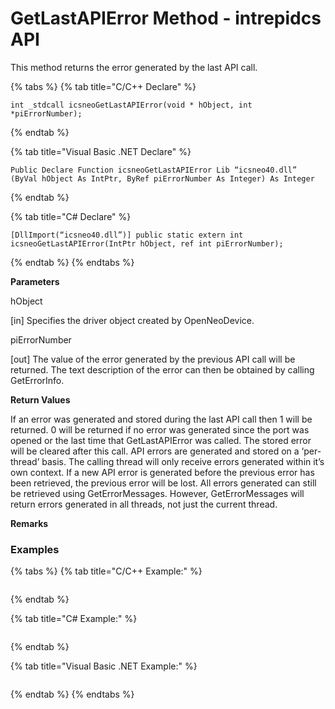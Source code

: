 # GetLastAPIError Method - intrepidcs API

This method returns the error generated by the last API call.

{% tabs %}
{% tab title="C/C++ Declare" %}
```
int _stdcall icsneoGetLastAPIError(void * hObject, int *piErrorNumber);
```
{% endtab %}

{% tab title="Visual Basic .NET Declare" %}
```
Public Declare Function icsneoGetLastAPIError Lib “icsneo40.dll” (ByVal hObject As IntPtr, ByRef piErrorNumber As Integer) As Integer
```
{% endtab %}

{% tab title="C# Declare" %}
```
[DllImport(“icsneo40.dll”)] public static extern int icsneoGetLastAPIError(IntPtr hObject, ref int piErrorNumber);
```
{% endtab %}
{% endtabs %}

**Parameters**

hObject

\[in] Specifies the driver object created by OpenNeoDevice.

piErrorNumber

\[out] The value of the error generated by the previous API call will be returned. The text description of the error can then be obtained by calling GetErrorInfo.

**Return Values**

If an error was generated and stored during the last API call then 1 will be returned. 0 will be returned if no error was generated since the port was opened or the last time that GetLastAPIError was called. The stored error will be cleared after this call. API errors are generated and stored on a ‘per-thread’ basis. The calling thread will only receive errors generated within it’s own context. If a new API error is generated before the previous error has been retrieved, the previous error will be lost. All errors generated can still be retrieved using GetErrorMessages. However, GetErrorMessages will return errors generated in all threads, not just the current thread.

**Remarks**

### Examples

{% tabs %}
{% tab title="C/C++ Example:" %}
```
```
{% endtab %}

{% tab title="C# Example:" %}
```
```
{% endtab %}

{% tab title="Visual Basic .NET Example:" %}
```
```
{% endtab %}
{% endtabs %}
